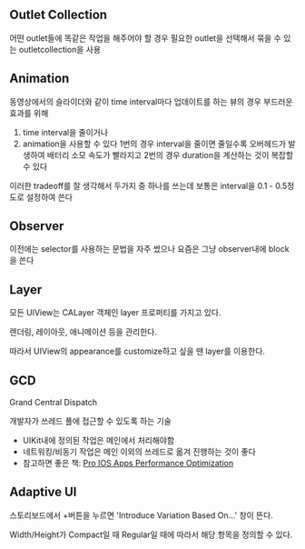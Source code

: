 ## Outlet Collection
어떤 outlet들에 똑같은 작업을 해주어야 할 경우 
필요한 outlet을 선택해서 묶을 수 있는 outletcollection을 사용

## Animation
동영상에서의 슬라이더와 같이 time interval마다 업데이트를 하는 뷰의 경우
부드러운 효과를 위해
1. time interval을 줄이거나
2. animation을 사용할 수 있다
1번의 경우 interval을 줄이면 줄일수록 오버헤드가 발생하여 배터리 소모 속도가 빨라지고
2번의 경우 duration을 계산하는 것이 복잡할 수 있다

이러한 tradeoff를 잘 생각해서 두가지 중 하나를 쓰는데 보통은 interval을 0.1 - 0.5정도로 설정하여 쓴다

## Observer
이전에는 selector를 사용하는 문법을 자주 썼으나 요즘은 그냥 observer내에 block을 쓴다

## Layer
모든 UIView는 CALayer 객체인 layer 프로퍼티를 가지고 있다.

렌더링, 레이아웃, 애니메이션 등을 관리한다.

따라서 UIView의 appearance를 customize하고 싶을 땐 layer를 이용한다.

## GCD
Grand Central Dispatch

개발자가 쓰레드 풀에 접근할 수 있도록 하는 기술
- UIKit내에 정의된 작업은 메인에서 처리해야함
- 네트워킹/비동기 작업은 메인 이외의 쓰레드로 옮겨 진행하는 것이 좋다
- 참고하면 좋은 책: [Pro IOS Apps Performance Optimization](http://book.naver.com/bookdb/book_detail.nhn?bid=6958808)

## Adaptive UI
스토리보드에서 +버튼을 누르면 'Introduce Variation Based On...' 창이 뜬다.

Width/Height가 Compact일 때 Regular일 때에 따라서 해당 항목을 정의할 수 있다.
